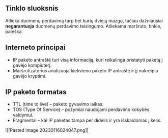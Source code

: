 ## Tinklo sluoksnis
Atlieka duomenų perdavimą tarp bet kurių dviejų mazgų, tačiau dažniausiai **negarantuoja** duomenų perdavimo teisingumo.
Atliekama maršruto, tinkle, paieška.

## Interneto principai
- IP paketo antraštė turi visą informaciją, kuri reikalinga pristatyti paketą į gavėjo kompiuterį.
- Maršrutizatorius analizuoja kiekvieno paketo IP antraštę ir jį nukreipia gavėjo kryptimi.

## IP paketo formatas
- TTL (time to live) – paketo gyvavimo laikas.
- TOS (Type Of Service) – požymiai naudojami perdavimo kokybės valdymui.
- Fragmentai – kai IP paketas tampa per didelis ir yra išskaidomas į kelis.

![[Pasted image 20230116024047.png]]